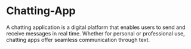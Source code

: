 # Chatting-App
A chatting application is a digital platform that enables users to send and receive messages in real time. Whether for personal or professional use, chatting apps offer seamless communication through text.
